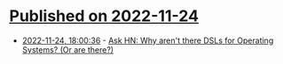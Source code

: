 # [Published on 2022-11-24](index.md)

* [2022-11-24, 18:00:36](https://news.ycombinator.com/item?id=33734299) - [Ask HN: Why aren't there DSLs for Operating Systems? (Or are there?)](https://news.ycombinator.com/item?id=33734299)
